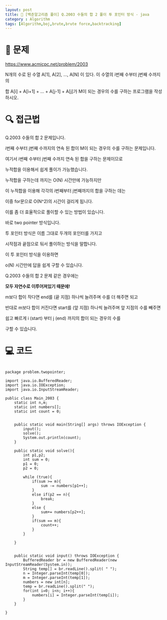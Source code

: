 ```yaml
---
layout: post
title: 📖 [백준알고리즘 풀이] Q.2003 수들의 합 2 풀이 투 포인터 방식 - java
category : Algorithm
tags: [Algorithm,boj,brute,brute force,backtracking]
---
```

# 📖 문제
https://www.acmicpc.net/problem/2003

N개의 수로 된 수열 A[1], A[2], …, A[N] 이 있다. 이 수열의 i번째 수부터 j번째 수까지의

합 A[i] + A[i+1] + … + A[j-1] + A[j]가 M이 되는 경우의 수를 구하는 프로그램을 작성하시오.

# 🔍 접근법

Q.2003 수들의 합 2 문제입니다.

i번째 수부터 j번째 수까지의 연속 된 합이 M이 되는 경우의 수를 구하는 문제입니다.

여기서 i번째 수부터 j번째 수까지 연속 된 합을 구하는 문제이므로

누적합을 이용해서 쉽게 풀이가 가능했습니다. 

누적합을 구하는데 까지는 O(N) 시간만에 가능하지만

이 누적합을 이용해 각각의 i번째부터 j번째까지의 합을 구하는 데는 

이중 for문으로 O(N^2)의 시간이 걸리게 됩니다.

이를 좀 더 효율적으로 풀이할 수 있는 방법이 있습니다.

바로 two pointer 방식입니다.

투 포인터 방식은 이름 그대로 두개의 포인터를 가지고

시작점과 끝점으로 둬서 풀이하는 방식을 말합니다.

이 투 포인터 방식을 이용하면

o(N) 시간만에 답을 쉽게 구할 수 있습니다.

Q.2003 수들의 합 2 문제 같은 경우에는

<b> 모두 자연수로 이루어져있기 때문에! </b>

m보다 합이 작다면 end를 (끝 지점) 하나씩 늘려주며 수를 더 해주면 되고

반대로 m보다 합이 커진다면 start를 (앞 지점) 하나씩 늘려주며 앞 지점의 수를 빼주면 

쉽고 빠르게 i (start) 부터 j (end) 까지의 합이 되는 경우의 수를 

구할 수 있습니다.
               
# 💻 코드

```

package problem.twopointer;

import java.io.BufferedReader;
import java.io.IOException;
import java.io.InputStreamReader;

public class Main_2003 {
    static int n,m;
    static int numbers[];
    static int count = 0;


    public static void main(String[] args) throws IOException {
        input();
        solve();
        System.out.println(count);
    }

    public static void solve(){
        int p1,p2;
        int sum = 0;
        p1 = 0;
        p2 = 0;

        while (true){
            if(sum >= m){
                sum -= numbers[p1++];
            }
            else if(p2 == n){
                break;
            }
            else {
                sum+= numbers[p2++];
            }
            if(sum == m){
                count++;
            }
        }

    }


    public static void input() throws IOException {
        BufferedReader br = new BufferedReader(new InputStreamReader(System.in));
        String temp[] = br.readLine().split( " ");
        n = Integer.parseInt(temp[0]);
        m = Integer.parseInt(temp[1]);
        numbers = new int[n];
        temp = br.readLine().split(" ");
        for(int i=0; i<n; i++){
            numbers[i] = Integer.parseInt(temp[i]);
        }
    }

}


```